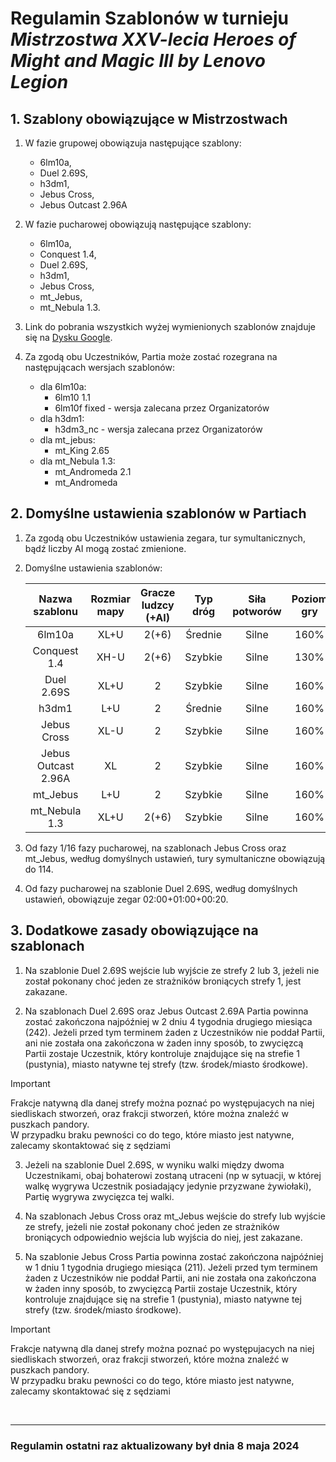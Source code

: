 # Regulamin Szablonów w turnieju *Mistrzostwa XXV-lecia Heroes of Might and Magic III by Lenovo Legion*

## 1. Szablony obowiązujące w Mistrzostwach

1. W fazie grupowej obowiązuja następujące szablony:

    - 6lm10a,
    - Duel 2.69S,
    - h3dm1,
    - Jebus Cross,
    - Jebus Outcast 2.96A

2. W fazie pucharowej obowiązują następujące szablony:

    - 6lm10a,
    - Conquest 1.4,
    - Duel 2.69S,
    - h3dm1,
    - Jebus Cross,
    - mt_Jebus,
    - mt_Nebula 1.3.

3. Link do pobrania wszystkich wyżej wymienionych szablonów znajduje się na [Dysku Google](https://drive.google.com/drive/folders/15jK89Q5ptZBc1w8-rAItX8zrpImn2Dk8?usp=sharing).

4. Za zgodą obu Uczestników, Partia może zostać rozegrana na następującach wersjach szablonów:

    - dla 6lm10a:
      - 6lm10 1.1
      - 6lm10f fixed - wersja zalecana przez Organizatorów
    - dla h3dm1:
      - h3dm3_nc - wersja zalecana przez Organizatorów
    - dla mt_jebus:
      - mt_King 2.65
    - dla mt_Nebula 1.3:
      - mt_Andromeda 2.1
      - mt_Andromeda

## 2. Domyślne ustawienia szablonów w Partiach

1. Za zgodą obu Uczestników ustawienia zegara, tur symultanicznych, bądź liczby AI mogą zostać zmienione.

2. Domyślne ustawienia szablonów:

    |   Nazwa szablonu    | Rozmiar mapy | Gracze ludzcy (+AI) | Typ dróg | Siła potworów | Poziom gry |       Zegar       | Tury symultaniczne |
    |:-------------------:|:------------:|:-------------------:|:--------:|:-------------:|:----------:|:-----------------:|:------------------:|
    |       6lm10a        |     XL+U     |        2(+6)        | Średnie  |     Silne     |    160%    | 18:00+07:00+01:15 |        121         |
    |      Conquest 1.4   |     XH-U     |        2(+6)        | Szybkie  |     Silne     |    130%    | 20:00+08:00+01:15 |        123         |
    |     Duel 2.69S      |     XL+U     |          2          | Szybkie  |     Silne     |    160%    | 02:00+01:15+00:20 |        127         |
    |        h3dm1        |     L+U      |          2          | Średnie  |     Silne     |    160%    | 20:00+07:00+01:15 |        115         |
    |     Jebus Cross     |     XL-U     |          2          | Szybkie  |     Silne     |    160%    | 14:00+07:00+01:30 |        116         |
    | Jebus Outcast 2.96A |      XL      |          2          | Szybkie  |     Silne     |    160%    | 02:00+01:15+00:20 |        131         |
    |      mt_Jebus       |     L+U      |          2          | Szybkie  |     Silne     |    160%    | 14:00+07:00+01:30 |        116         |
    |    mt_Nebula 1.3    |     XL+U     |        2(+6)        | Szybkie  |     Silne     |    160%    | 20:00+08:00+01:15 |        121         |

3. Od fazy 1/16 fazy pucharowej, na szablonach Jebus Cross oraz mt_Jebus, według domyślnych ustawień, tury symultaniczne obowiązują do 114.

4. Od fazy pucharowej na szablonie Duel 2.69S, według domyślnych ustawień, obowiązuje zegar 02:00+01:00+00:20.

## 3. Dodatkowe zasady obowiązujące na szablonach

1. Na szablonie Duel 2.69S wejście lub wyjście ze strefy 2 lub 3, jeżeli nie został pokonany choć jeden ze strażników broniących strefy 1, jest zakazane.

2. Na szablonach Duel 2.69S oraz Jebus Outcast 2.69A Partia powinna zostać zakończona najpóźniej w 2 dniu 4 tygodnia drugiego miesiąca (242). Jeżeli przed tym terminem żaden z Uczestników nie poddał Partii, ani nie została ona zakończona w żaden inny sposób, to zwycięzcą Partii zostaje Uczestnik, który kontroluje znajdujące się na strefie 1 (pustynia), miasto natywne tej strefy (tzw. środek/miasto środkowe).

> [!IMPORTANT]
> Frakcje natywną dla danej strefy można poznać po występujacych na niej siedliskach stworzeń, oraz frakcji stworzeń, które można znaleźć w puszkach pandory.\
> W przypadku braku pewności co do tego, które miasto jest natywne, zalecamy skontaktować się z sędziami

3. Jeżeli na szablonie Duel 2.69S, w wyniku walki między dwoma Uczestnikami, obaj bohaterowi zostaną utraceni (np w sytuacji, w której walkę wygrywa Uczestnik posiadający jedynie przyzwane żywiołaki), Partię wygrywa zwycięzca tej walki.

4. Na szablonach Jebus Cross oraz mt_Jebus wejście do strefy lub wyjście ze strefy, jeżeli nie został pokonany choć jeden ze strażników broniących odpowiednio wejścia lub wyjścia do niej, jest zakazane.

5. Na szablonie Jebus Cross Partia powinna zostać zakończona najpóźniej w 1 dniu 1 tygodnia drugiego miesiąca (211). Jeżeli przed tym terminem żaden z Uczestników nie poddał Partii, ani nie została ona zakończona w żaden inny sposób, to zwycięzcą Partii zostaje Uczestnik, który kontroluje znajdujące się na strefie 1 (pustynia), miasto natywne tej strefy (tzw. środek/miasto środkowe).

> [!IMPORTANT]
> Frakcje natywną dla danej strefy można poznać po występujacych na niej siedliskach stworzeń, oraz frakcji stworzeń, które można znaleźć w puszkach pandory.\
> W przypadku braku pewności co do tego, które miasto jest natywne, zalecamy skontaktować się z sędziami

<br/>
<hr>

### Regulamin ostatni raz aktualizowany był dnia 8 maja 2024
